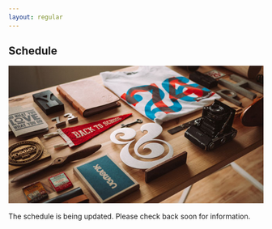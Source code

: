 ```yaml
---
layout: regular
---
```


Schedule
---

![Schedule](/img/portfolio/1.jpg)

The schedule is being updated. Please check back soon for information.

